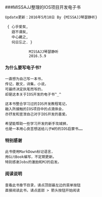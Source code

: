 ###MISSAJJ整理的IOS项目开发电子书

```objc
Update更新：2016年5月10日 By {MISSAJJ琴瑟静听} 
```

```objc
 { 心乎爱矣, 
   遐不谓矣,
   中心藏之, 
   何日忘之. }
           
           MISSAJJ琴瑟静听
           2016.5.9
 ```
#### 为什么要写电子书? 

```objc
一直想为自己写一本书，
传记，散文，诗集，小说，
可最终决定执笔而写的，
却是这本关于IOS开发的电子书^_^

这本书整合学习过的IOS开发教程笔记，
融入所接触的IOS项目中的点滴体会，
亦抒发和宣泄自己对于IOS开发的喜爱。

希望能帮助一些学习开发的新手攻城狮，
也是一本用心良苦想送给儿子W的的IOS启蒙书……
```
#### 特别感谢 
```objc
此书使用MarkDown标记语言，
用GitBook编写，不定期更新。
特别感谢Jobs的激励和MJ的启发。
```   
#### 阅读说明 
```objc
查看此书章节目录，请点顶部最左边的菜单按钮
直接阅读此书，请点底部 > 箭头按钮开始阅读
```


